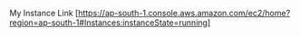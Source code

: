  My Instance Link [https://ap-south-1.console.aws.amazon.com/ec2/home?region=ap-south-1#Instances:instanceState=running]
